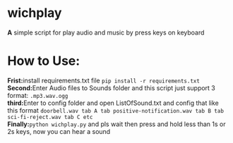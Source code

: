 <h1>wichplay</h1>
<strong>A</strong> simple script for play audio and music by press keys on keyboard
<h1>How to Use:</h1>
<strong>Frist:</strong>install requirements.txt file <code>pip install -r requirements.txt</code>
<br>
<strong>Second:</strong>Enter Audio files to Sounds folder and this script just support 3 format: <code>.mp3</code><code>.wav</code><code>.ogg</code>
<br>
<strong>third:</strong>Enter to config folder and open ListOfSound.txt and config that like this format <code>doorbell.wav tab A tab positive-notification.wav tab B tab sci-fi-reject.wav tab C etc</code>
<br>
<strong>Finally:</strong><code>python wichplay.py</code> and pls wait then press and hold less than 1s or 2s  keys, now you can hear a sound 
